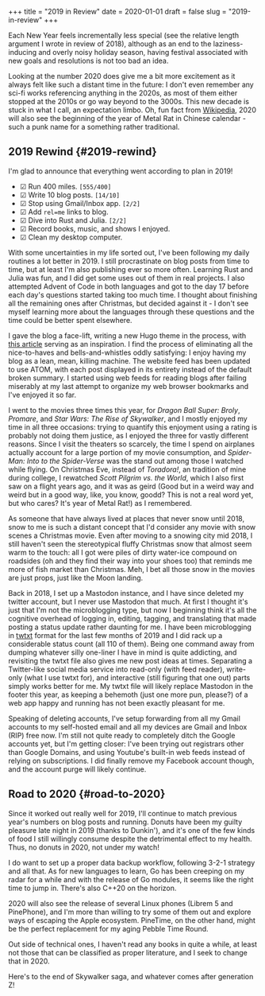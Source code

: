 +++
title = "2019 in Review"
date = 2020-01-01
draft = false
slug = "2019-in-review"
+++

Each New Year feels incrementally less special (see the relative length argument I wrote in review of 2018), although as an end to the laziness-inducing and overly noisy holiday season, having festival associated with new goals and resolutions is not too bad an idea.

Looking at the number 2020 does give me a bit more excitement as it always felt like such a distant time in the future: I don't even remember any sci-fi works referencing anything in the 2020s, as most of them either stopped at the 2010s or go way beyond to the 3000s. This new decade is stuck in what I call, an expectation limbo. Oh, fun fact from [Wikipedia](https://en.m.wikipedia.org/wiki/2020), 2020 will also see the beginning of the year of Metal Rat in Chinese calendar - such a punk name for a something rather traditional.


## 2019 Rewind {#2019-rewind}

I'm glad to announce that everything went according to plan in 2019!

-   ☑ Run 400 miles. <code>[555/400]</code>
-   ☑ Write 10 blog posts. <code>[14/10]</code>
-   ☑ Stop using Gmail/Inbox app. <code>[2/2]</code>
-   ☑ Add `rel=me` links to blog.
-   ☑ Dive into Rust and Julia. <code>[2/2]</code>
-   ☑ Record books, music, and shows I enjoyed.
-   ☑ Clean my desktop computer.

With some uncertainties in my life sorted out, I've been following my daily routines a lot better in 2019. I still procrastinate on blog posts from time to time, but at least I'm also publishing ever so more often. Learning Rust and Julia was fun, and I did get some uses out of them in real projects. I also attempted Advent of Code in both languages and got to the day 17 before each day's questions started taking too much time. I thought about finishing all the remaining ones after Christmas, but decided against it - I don't see myself learning more about the languages through these questions and the time could be better spent elsewhere.

I gave the blog a face-lift, writing a new Hugo theme in the process, with [this article](https://getkiss.org/blog/20191004a) serving as an inspiration. I find the process of eliminating all the nice-to-haves and bells-and-whistles oddly satisfying: I enjoy having my blog as a lean, mean, killing machine. The website feed has been updated to use ATOM, with each post displayed in its entirety instead of the default broken summary. I started using web feeds for reading blogs after failing miserably at my last attempt to organize my web browser bookmarks and I've enjoyed it so far.

I went to the movies three times this year, for _Dragon Ball Super: Broly_, _Promare_, and _Star Wars: The Rise of Skywalker_, and I mostly enjoyed my time in all three occasions: trying to quantify this enjoyment using a rating is probably not doing them justice, as I enjoyed the three for vastly different reasons. Since I visit the theaters so scarcely, the time I spend on airplanes actually account for a large portion of my movie consumption, and _Spider-Man: Into to the Spider-Verse_ was the stand out among those I watched while flying. On Christmas Eve, instead of _Toradora!_, an tradition of mine during college, I rewatched _Scott Pilgrim vs. the World_, which I also first saw on a flight years ago, and it was as geird (Good but in a weird way and weird but in a good way, like, you know, goodd? This is not a real word yet, but who cares? It's year of Metal Rat!) as I remembered.

As someone that have always lived at places that never snow until 2018, snow to me is such a distant concept that I'd consider any movie with snow scenes a Christmas movie. Even after moving to a snowing city mid 2018, I still haven't seen the stereotypical fluffy Christmas snow that almost seem warm to the touch: all I got were piles of dirty water-ice compound on roadsides (oh and they find their way into your shoes too) that reminds me more of fish market than Christmas. Meh, I bet all those snow in the movies are just props, just like the Moon landing.

Back in 2018, I set up a Mastodon instance, and I have since deleted my twitter account, but I never use Mastodon that much. At first I thought it's just that I'm not the microblogging type, but now I beginning think it's all the cognitive overhead of logging in, editing, tagging, and translating that made posting a status update rather daunting for me. I have been microblogging in [twtxt](https://twtxt.readthedocs.io/en/latest/) format for the last few months of 2019 and I did rack up a considerable status count (all 110 of them). Being one command away from dumping whatever silly one-liner I have in mind is quite addicting, and revisiting the twtxt file also gives me new post ideas at times. Separating a Twitter-like social media service into read-only (with feed reader), write-only (what I use twtxt for), and interactive (still figuring that one out) parts simply works better for me. My twtxt file will likely replace Mastodon in the footer this year, as keeping a behemoth (just one more pun, please?) of a web app happy and running has not been exactly pleasant for me.

Speaking of deleting accounts, I've setup forwarding from all my Gmail accounts to my self-hosted email and all my devices are Gmail and Inbox (RIP) free now. I'm still not quite ready to completely ditch the Google accounts yet, but I'm getting closer: I've been trying out registrars other than Google Domains, and using Youtube's built-in web feeds instead of relying on subscriptions. I did finally remove my Facebook account though, and the account purge will likely continue.


## Road to 2020 {#road-to-2020}

Since it worked out really well for 2019, I'll continue to match previous year's numbers on blog posts and running. Donuts have been my guilty pleasure late night in 2019 (thanks to Dunkin'), and it's one of the few kinds of food I still willingly consume despite the detrimental effect to my health. Thus, no donuts in 2020, not under my watch!

I do want to set up a proper data backup workflow, following 3-2-1 strategy and all that. As for new languages to learn, Go has been creeping on my radar for a while and with the release of Go modules, it seems like the right time to jump in. There's also C++20 on the horizon.

2020 will also see the release of several Linux phones (Librem 5 and PinePhone), and I'm more than willing to try some of them out and explore ways of escaping the Apple ecosystem. PineTime, on the other hand, might be the perfect replacement for my aging Pebble Time Round.

Out side of technical ones, I haven't read any books in quite a while, at least not those that can be classified as proper literature, and I seek to change that in 2020.

Here's to the end of Skywalker saga, and whatever comes after generation Z!
